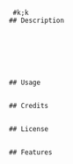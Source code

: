 
                 #k;k
                ## Description
                
                
                
                
                


                ## Usage
                

                ## Credits
                

                ## License
                

                ## Features
                


       